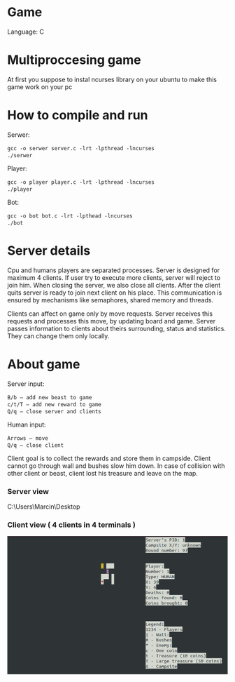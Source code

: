 # Game
Language: C
# Multiproccesing game 
At first you suppose to instal ncurses library on your ubuntu to make this game work on your pc
# How to compile and run
Serwer:
```
gcc -o serwer server.c -lrt -lpthread -lncurses
./serwer
```
Player:
```
gcc -o player player.c -lrt -lpthread -lncurses
./player
```
Bot:
```
gcc -o bot bot.c -lrt -lpthead -lncurses
./bot
```
# Server details
Cpu and humans players are separated processes. Server is designed for maximum 4 clients. If user try to execute more clients, server will reject to join him. When closing the server, we also close all clients. After the client quits server is ready to join next client on his place. This communication is ensured by mechanisms like semaphores, shared memory and threads.

Clients can affect on game only by move requests. Server receives this requests and processes this move, by updating board and game. Server passes information to clients about theirs surrounding, status and statistics. They can change them only locally.

# About game
Server input:
```
B/b – add new beast to game
c/t/T – add new reward to game
Q/q – close server and clients
```
Human input:
```
Arrows – move
Q/q – close client
```
Client goal is to collect the rewards and store them in campside. Client cannot go through wall and bushes slow him down. In case of collision with other client or beast, client lost his treasure and leave on the map. 
### Server view
C:\Users\Marcin\Desktop
### Client view ( 4 clients in 4 terminals ) 
![img](/Klient.png)
